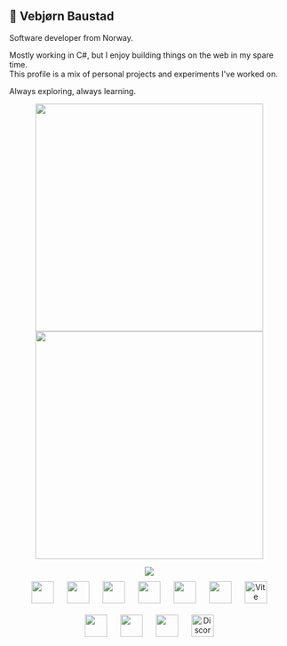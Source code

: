 ## 👋 Vebjørn Baustad

Software developer from Norway.

Mostly working in C#, but I enjoy building things on the web in my spare time.  
This profile is a mix of personal projects and experiments I've worked on.

Always exploring, always learning.

<p align="center">
  <img src="https://github-readme-streak-stats.herokuapp.com?user=vbaustad&theme=radical" width="410" />
  <img src="https://github-readme-stats.vercel.app/api?username=vbaustad&show_icons=true&theme=radical" width="410" />
</p>


<div align="center">
  <img src="https://github-readme-stats.vercel.app/api/top-langs/?username=vbaustad&layout=compact&theme=radical" />
</div>


<div align="center">
  <!-- Languages -->
  <img src="https://cdn.jsdelivr.net/gh/devicons/devicon/icons/javascript/javascript-original.svg" width="40px" style="margin: 10px;" />
  <img src="https://cdn.jsdelivr.net/gh/devicons/devicon/icons/typescript/typescript-original.svg" width="40px" style="margin: 10px;" />
  <img src="https://cdn.jsdelivr.net/gh/devicons/devicon/icons/csharp/csharp-original.svg" width="40px" style="margin: 10px;" />
  <img src="https://cdn.jsdelivr.net/gh/devicons/devicon/icons/lua/lua-original.svg" width="40px" style="margin: 10px;" />

  <!-- Web -->
  <img src="https://cdn.jsdelivr.net/gh/devicons/devicon/icons/html5/html5-original.svg" width="40px" style="margin: 10px;" />
  <img src="https://cdn.jsdelivr.net/gh/devicons/devicon/icons/css3/css3-original.svg" width="40px" style="margin: 10px;" />
  <img src="https://vitejs.dev/logo.svg" width="40px" style="margin: 10px;" alt="Vite" />

  <!-- Framework/Libs -->
  <img src="https://cdn.jsdelivr.net/gh/devicons/devicon/icons/react/react-original.svg" width="40px" style="margin: 10px;" />

  <!-- Tools -->
  <img src="https://cdn.jsdelivr.net/gh/devicons/devicon/icons/github/github-original.svg" width="40px" style="margin: 10px;" />
  <img src="https://cdn.jsdelivr.net/gh/devicons/devicon/icons/vscode/vscode-original.svg" width="40px" style="margin: 10px;" />
  
  <!-- Misc -->
  <img src="https://img.icons8.com/color/48/000000/discord-logo.png" width="40px" style="margin: 10px;" alt="Discord" />
</div>



<!--
[![Instagram](https://img.shields.io/badge/Instagram-E4405F?style=for-the-badge&logo=instagram&logoColor=white)](https://instagram.com/yourhandle)
[![Gmail](https://img.shields.io/badge/Gmail-D14836?style=for-the-badge&logo=gmail&logoColor=white)](mailto:yourmail@gmail.com)
[![Website](https://img.shields.io/badge/Website-000000?style=for-the-badge&logo=About.me&logoColor=white)](https://yourwebsite.com)
<--

